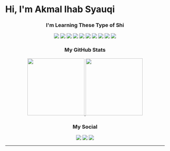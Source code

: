 <h1 align="left">Hi, I'm Akmal Ihab Syauqi</h1>

<h3 align="center">I'm Learning These Type of Shi</h3>
<p align="center">
<!--   <img src="https://img.shields.io/badge/c%23-239120?style=for-the-badge&logo=c%23&logoColor=white"/> -->
  <img src="https://img.shields.io/badge/python-8a4647?style=for-the-badge&logo=python&logoColor=white"/>
  <img src="https://img.shields.io/badge/javascript-8a4647?style=for-the-badge&logo=javascript&logoColor=white"/>
  <img src="https://img.shields.io/badge/html5-8a4647?style=for-the-badge&logo=html5&logoColor=white"/>
  <img src="https://img.shields.io/badge/CSS3-8a4647?style=for-the-badge&logo=css3&logoColor=white"/>
  <img src="https://img.shields.io/badge/PHP-8a4647?style=for-the-badge&logo=php&logoColor=white"/>
  <img src="https://img.shields.io/badge/laravel-%8a4647.svg?style=for-the-badge&logo=laravel&logoColor=white"/>
  <img src="https://img.shields.io/badge/tailwindcss-%8a4647.svg?style=for-the-badge&logo=tailwind-css&logoColor=white"/>
  <img src="https://img.shields.io/badge/git-8a4647?style=for-the-badge&logo=git&logoColor=white"/>
  <img src="https://img.shields.io/badge/mysql-8a4647?style=for-the-badge&logo=mysql&logoColor=white"/>
<!--   <img src="https://img.shields.io/badge/PostgreSQL-316192?style=for-the-badge&logo=postgresql&logoColor=white"/> -->
  <img src="https://img.shields.io/badge/Figma-F24E1E?style=for-the-badge&logo=figma&logoColor=white"/>
</p>

<h3 align="center">My GitHub Stats</h3>
<p align="center">
<a href="https://github.com/lil-baga">
  <img height="180em" src="https://github-readme-stats-eight-theta.vercel.app/api?username=lil-baga&show_icons=true&theme=algolia&include_all_commits=true&count_private=false"/>
  <img height="180em" src="https://github-readme-stats-eight-theta.vercel.app/api/top-langs/?username=lil-baga&layout=compact&langs_count=8&theme=algolia"/>
</a>
</p>

<h3 align="center">My Social</h3>
<p align="center">
<a href="https://www.linkedin.com/in/akmalihab/"><img src="https://img.shields.io/badge/linkedin-%8a4647.svg?style=for-the-badge&logo=linkedin&logoColor=white"/></a>
<a href="mailto:akmalihab@gmail.com"><img src="https://img.shields.io/badge/Gmail-8a4647?style=for-the-badge&logo=gmail&logoColor=white"/></a>
<a href="https://www.instagram.com/lilbagavert/"><img src="https://img.shields.io/badge/Instagram-%8a4647.svg?style=for-the-badge&logo=Instagram&logoColor=white"/></a>
</p>

-----
